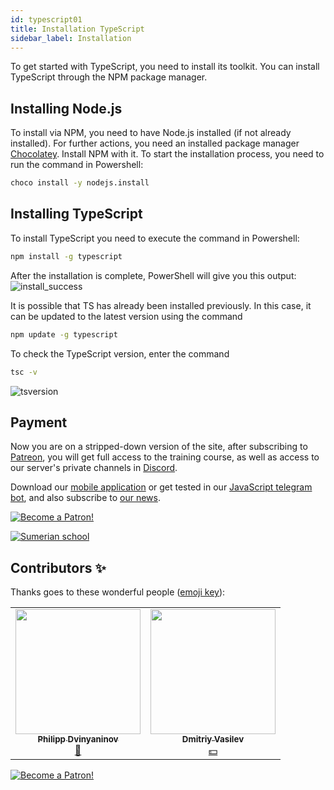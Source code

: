 ```yaml
---
id: typescript01
title: Installation TypeScript
sidebar_label: Installation
---
```


To get started with TypeScript, you need to install its toolkit. You can install TypeScript through the NPM package manager.

## Installing Node.js

To install via NPM, you need to have Node.js installed (if not already installed). For further actions, you need an installed package manager [Chocolatey](https://react-native-village.github.io/docs/start00#установка-chocolatey). Install NPM with it.
To start the installation process, you need to run the command in Powershell:

```bash
choco install -y nodejs.install
```

## Installing TypeScript

To install TypeScript you need to execute the command in Powershell:

```bash
npm install -g typescript
```

After the installation is complete, PowerShell will give you this output:
![install_success](/img/typescript/01/install.png)

It is possible that TS has already been installed previously. In this case, it can be updated to the latest version using the command

```bash
npm update -g typescript
```

To check the TypeScript version, enter the command

```bash
tsc -v
```

![tsversion](/img/typescript/01/version.png)

## Payment

Now you are on a stripped-down version of the site, after subscribing to [Patreon](https://www.patreon.com/javascriptcamp), you will get full access to the training course, as well as access to our server's private channels in [Discord](https://discord.gg/6GDAfXn).

Download our [mobile application](http://onelink.to/njhc95) or get tested in our [JavaScript telegram bot](https://t.me/javascriptcamp_bot), and also subscribe to [our news](https://t.me/javascriptapp).

[![Become a Patron!](/img/logo/patreon.jpg)](https://www.patreon.com/bePatron?u=31769291)


[![Sumerian school](/img/app.jpg)](http://onelink.to/njhc95)

 

## Contributors ✨

Thanks goes to these wonderful people ([emoji key](https://allcontributors.org/docs/en/emoji-key)):

<!-- ALL-CONTRIBUTORS-LIST:START - Do not remove or modify this section -->
<!-- prettier-ignore-start -->
<!-- markdownlint-disable -->
<table>
  <tr>
    <td align="center"><a href="https://github.com/FELiX-RN"><img src="https://avatars0.githubusercontent.com/u/72006627?v=4?s=200" width="200px;" alt=""/><br /><sub><b>Philipp Dvinyaninov</b></sub></a><br /><a href="https://github.com/gHashTag/react-native-village/commits?author=FELiX-RN" title="Documentation">📖</a></td>
    <td align="center"><a href="https://fullstackserverless.github.io/"><img src="https://avatars0.githubusercontent.com/u/6774813?v=4?s=200" width="200px;" alt=""/><br /><sub><b>Dmitriy Vasilev</b></sub></a><br /><a href="#financial-gHashTag" title="Financial">💵</a></td>
  </tr>
</table>

<!-- markdownlint-restore -->
<!-- prettier-ignore-end -->

<!-- ALL-CONTRIBUTORS-LIST:END -->

[![Become a Patron!](/img/logo/patreon.jpg)](https://www.patreon.com/bePatron?u=31769291)
